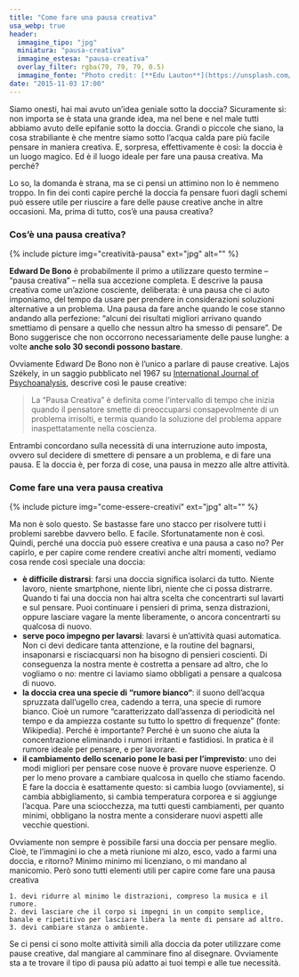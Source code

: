 ```yaml
---
title: "Come fare una pausa creativa"
usa_webp: true
header:
  immagine_tipo: "jpg"
  miniatura: "pausa-creativa"
  immagine_estesa: "pausa-creativa"
  overlay_filter: rgba(79, 79, 79, 0.5)
  immagine_fonte: "Photo credit: [**Edu Lauton**](https://unsplash.com/@edulauton)"
date: "2015-11-03 17:00"
---
```


Siamo onesti, hai mai avuto un’idea geniale sotto la doccia? Sicuramente sì: non importa se è stata una grande idea, ma nel bene e nel male tutti abbiamo avuto delle epifanie sotto la doccia. Grandi o piccole che siano, la cosa strabiliante è che mentre siamo sotto l’acqua calda pare più facile pensare in maniera creativa. E, sorpresa, effettivamente è così: la doccia è un luogo magico. Ed è il luogo ideale per fare una pausa creativa. Ma perché?

Lo so, la domanda è strana, ma se ci pensi un attimino non lo è nemmeno troppo. In fin dei conti capire perché la doccia fa pensare fuori dagli schemi può essere utile per riuscire a fare delle pause creative anche in altre occasioni. Ma, prima di tutto, cos’è una pausa creativa?

### Cos’è una pausa creativa?

{% include picture img="creatività-pausa" ext="jpg" alt="" %}

**Edward De Bono** è probabilmente il primo a utilizzare questo termine – “pausa creativa” – nella sua accezione completa. E descrive la pausa creativa come un’azione cosciente, deliberata: è una pausa che ci auto imponiamo, del tempo da usare per prendere in considerazioni soluzioni alternative a un problema. Una pausa da fare anche quando le cose stanno andando alla perfezione: “alcuni dei risultati migliori arrivano quando smettiamo di pensare a quello che nessun altro ha smesso di pensare”. De Bono suggerisce che non occorrono necessariamente delle pause lunghe: a volte **anche solo 30 secondi possono bastare**.

Ovviamente Edward De Bono non è l’unico a parlare di pause creative. Lajos Székely, in un saggio pubblicato nel 1967 su [International Journal of Psychoanalysis](http://www.pep-web.org/document.php?id=PAQ.038.0505A), descrive così le pause creative:

> La “Pausa Creativa” è definita come l’intervallo di tempo che inizia quando il pensatore smette di preoccuparsi consapevolmente di un problema irrisolti, e termia quando la soluzione del problema appare inaspettatamente nella coscienza.

Entrambi concordano sulla necessità di una interruzione auto imposta, ovvero sul decidere di smettere di pensare a un problema, e di fare una pausa. E la doccia è, per forza di cose, una pausa in mezzo alle altre attività.

### Come fare una vera pausa creativa

{% include picture img="come-essere-creativi" ext="jpg" alt="" %}

Ma non è solo questo. Se bastasse fare uno stacco per risolvere tutti i problemi sarebbe davvero bello. E facile. Sfortunatamente non è così. Quindi, perché una doccia può essere creativa e una pausa a caso no? Per capirlo, e per capire come rendere creativi anche altri momenti, vediamo cosa rende così speciale una doccia:

  - **è difficile distrarsi**: farsi una doccia significa isolarci da tutto. Niente lavoro, niente smartphone, niente libri, niente che ci possa distrarre. Quando ti fai una doccia non hai altra scelta che concentrarti sul lavarti e sul pensare. Puoi continuare i pensieri di prima, senza distrazioni, oppure lasciare vagare la mente liberamente, o ancora concentrarti su qualcosa di nuovo.
  - **serve poco impegno per lavarsi**: lavarsi è un’attività quasi automatica. Non ci devi dedicare tanta attenzione, e la routine del bagnarsi, insaponarsi e risciacquarsi non ha bisogno di pensieri coscienti. Di conseguenza la nostra mente è costretta a pensare ad altro, che lo vogliamo o no: mentre ci laviamo siamo obbligati a pensare a qualcosa di nuovo.
  - **la doccia crea una specie di “rumore bianco“**: il suono dell’acqua spruzzata dall’ugello crea, cadendo a terra, una specie di rumore bianco. Cioè un rumore “caratterizzato dall’assenza di periodicità nel tempo e da ampiezza costante su tutto lo spettro di frequenze” (fonte: Wikipedia). Perché è importante? Perché è un suono che aiuta la concentrazione eliminando i rumori irritanti e fastidiosi. In pratica è il rumore ideale per pensare, e per lavorare.
  - **il cambiamento dello scenario pone le basi per l’imprevisto**: uno dei modi migliori per pensare cose nuove è provare nuove esperienze. O per lo meno provare a cambiare qualcosa in quello che stiamo facendo. E fare la doccia è esattamente questo: si cambia luogo (ovviamente), si cambia abbigliamento, si cambia temperatura corporea e si aggiunge l’acqua. Pare una sciocchezza, ma tutti questi cambiamenti, per quanto minimi, obbligano la nostra mente a considerare nuovi aspetti alle vecchie questioni.

  Ovviamente non sempre è possibile farsi una doccia per pensare meglio. Cioè, te l’immagini io che a metà riunione mi alzo, esco, vado a farmi una doccia, e ritorno? Minimo minimo mi licenziano, o mi mandano al manicomio. Però sono tutti elementi utili per capire come fare una pausa creativa

    1. devi ridurre al minimo le distrazioni, compreso la musica e il rumore.
    2. devi lasciare che il corpo si impegni in un compito semplice, banale e ripetitivo per lasciare libera la mente di pensare ad altro.
    3. devi cambiare stanza o ambiente.

  Se ci pensi ci sono molte attività simili alla doccia da poter utilizzare come pause creative, dal mangiare al camminare fino al disegnare. Ovviamente sta a te trovare il tipo di pausa più adatto ai tuoi tempi e alle tue necessità.

